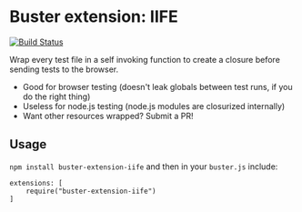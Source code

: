 # Buster extension: IIFE #

[![Build Status](https://travis-ci.org/insidewarehouse/buster-extension-iife.svg?branch=master)](https://travis-ci.org/insidewarehouse/buster-extension-iife)

Wrap every test file in a self invoking function to create a closure before sending tests to the browser.

* Good for browser testing (doesn't leak globals between test runs, if you do the right thing)
* Useless for node.js testing (node.js modules are closurized internally)
* Want other resources wrapped? Submit a PR!

## Usage ##
`npm install buster-extension-iife` and then in your `buster.js` include:

```
extensions: [
	require("buster-extension-iife")
]
```
